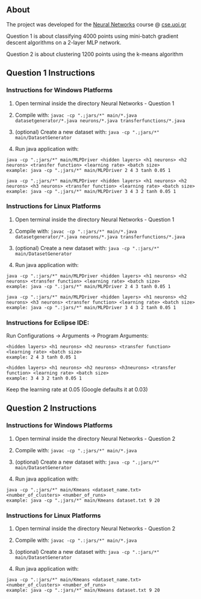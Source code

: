 ## About
The project was developed for the [Neural Networks](https://www.cse.uoi.gr/course/computational-intelligence/?lang=en) course @ [cse.uoi.gr](https://www.cs.uoi.gr/)

Question 1 is about classifying 4000 points using mini-batch gradient descent algorithms on a 2-layer MLP network.

Question 2 is about clustering 1200 points using the k-means algorithm

## Question 1 Instructions
### Instructions for Windows Platforms
1. Open terminal inside the directory Neural Networks - Question 1

2. Compile with: ```javac -cp ".;jars/*" main/*.java datasetgenerator/*.java neurons/*.java transferfunctions/*.java```

3. (optional) Create a new dataset with: ```java -cp ".;jars/*" main/DatasetGenerator```

4. Run java application with:
```
java -cp ".;jars/*" main/MLPDriver <hidden layers> <h1 neurons> <h2 neurons> <transfer function> <learning rate> <batch size>
example: java -cp ".;jars/*" main/MLPDriver 2 4 3 tanh 0.05 1

java -cp ".;jars/*" main/MLPDriver <hidden layers> <h1 neurons> <h2 neurons> <h3 neurons> <transfer function> <learning rate> <batch size>
example: java -cp ".;jars/*" main/MLPDriver 3 4 3 2 tanh 0.05 1
```
### Instructions for Linux Platforms
1. Open terminal inside the directory Neural Networks - Question 1

2. Compile with: ```javac -cp ".:jars/*" main/*.java datasetgenerator/*.java neurons/*.java transferfunctions/*.java```

3. (optional) Create a new dataset with: ```java -cp ".:jars/*" main/DatasetGenerator```

4. Run java application with:
```
java -cp ".:jars/*" main/MLPDriver <hidden layers> <h1 neurons> <h2 neurons> <transfer function> <learning rate> <batch size>
example: java -cp ".:jars/*" main/MLPDriver 2 4 3 tanh 0.05 1

java -cp ".:jars/*" main/MLPDriver <hidden layers> <h1 neurons> <h2 neurons> <h3 neurons> <transfer function> <learning rate> <batch size>
example: java -cp ".:jars/*" main/MLPDriver 3 4 3 2 tanh 0.05 1
```
### Instructions for Eclipse IDE:
Run Configurations -> Arguments -> Program Arguments:
```
<hidden layers> <h1 neurons> <h2 neurons> <transfer function> <learning rate> <batch size>
example: 2 4 3 tanh 0.05 1

<hidden layers> <h1 neurons> <h2 neurons> <h3neurons> <transfer function> <learning rate> <batch size>
example: 3 4 3 2 tanh 0.05 1
```
Keep the learning rate at 0.05 (Google defaults it at 0.03)

## Question 2 Instructions
### Instructions for Windows Platforms

1. Open terminal inside the directory Neural Networks - Question 2

2. Compile with: ```javac -cp ".;jars/*" main/*.java```

3. (optional) Create a new dataset with: ```java -cp ".;jars/*" main/DatasetGenerator```

4. Run java application with:
```
java -cp ".;jars/*" main/Kmeans <dataset_name.txt> <number_of_clusters> <number_of_runs>
example: java -cp ".;jars/*" main/Kmeans dataset.txt 9 20
```

### Instructions for Linux Platforms

1. Open terminal inside the directory Neural Networks - Question 2

2. Compile with: ```javac -cp ".:jars/*" main/*.java```

3. (optional) Create a new dataset with: ```java -cp ".:jars/*" main/DatasetGenerator```

4. Run java application with:
```
java -cp ".:jars/*" main/Kmeans <dataset_name.txt> <number_of_clusters> <number_of_runs>
example: java -cp ".:jars/*" main/Kmeans dataset.txt 9 20
```
